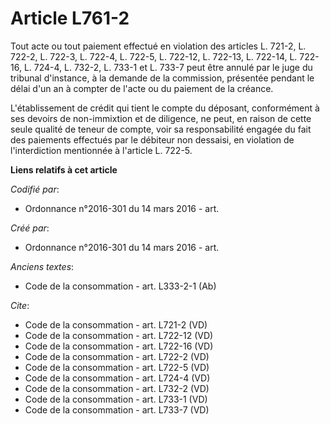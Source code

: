 # Article L761-2

Tout acte ou tout paiement effectué en violation des articles L. 721-2, L. 722-2, L. 722-3, L. 722-4, L. 722-5, L. 722-12, L.
722-13, L. 722-14, L. 722-16, L. 724-4, L. 732-2, L. 733-1 et L. 733-7 peut être annulé par le juge du tribunal d'instance, à
la demande de la commission, présentée pendant le délai d'un an à compter de l'acte ou du paiement de la créance. 

L'établissement de crédit qui tient le compte du déposant, conformément à ses devoirs de non-immixtion et de diligence, ne
peut, en raison de cette seule qualité de teneur de compte, voir sa responsabilité engagée du fait des paiements effectués
par le débiteur non dessaisi, en violation de l'interdiction mentionnée à l'article L. 722-5.

**Liens relatifs à cet article**

_Codifié par_:

  - Ordonnance n°2016-301 du 14 mars 2016 - art.

_Créé par_:

  - Ordonnance n°2016-301 du 14 mars 2016 - art.

_Anciens textes_:

  - Code de la consommation - art. L333-2-1 (Ab)

_Cite_:

  - Code de la consommation - art. L721-2 (VD)
  - Code de la consommation - art. L722-12 (VD)
  - Code de la consommation - art. L722-16 (VD)
  - Code de la consommation - art. L722-2 (VD)
  - Code de la consommation - art. L722-5 (VD)
  - Code de la consommation - art. L724-4 (VD)
  - Code de la consommation - art. L732-2 (VD)
  - Code de la consommation - art. L733-1 (VD)
  - Code de la consommation - art. L733-7 (VD)

